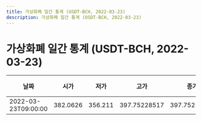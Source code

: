 ```yaml
---
title: 가상화폐 일간 통계 (USDT-BCH, 2022-03-23)
description: 가상화폐 일간 통계 (USDT-BCH, 2022-03-23)
---
```


가상화폐 일간 통계 (USDT-BCH, 2022-03-23)
===

|날짜|시가|저가|고가|종가|비고|
|--|--|--|--|--|--|
|2022-03-23T09:00:00|382.0626|356.211|397.75228517|397.75228517|    |
